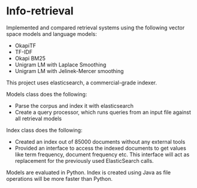 # Info-retrieval
Implemented and compared retrieval systems using the following vector space models and language models:
* OkapiTF
* TF-IDF
* Okapi BM25
* Unigram LM with Laplace Smoothing
* Unigram LM with Jelinek-Mercer smoothing

This project uses elasticsearch, a commercial-grade indexer.  

Models class does the following:
* Parse the corpus and index it with elasticsearch
* Create a query processor, which runs queries from an input file against all retrieval models

Index class does the following:
* Created an index out of 85000 documents without any external tools
* Provided an interface to access the indexed documents to get values like term frequency, document frequency etc. This interface will act as replacement for the previously used ElasticSearch calls.

Models are evaluated in Python. 
Index is created using Java as file operations will be more faster than Python.
